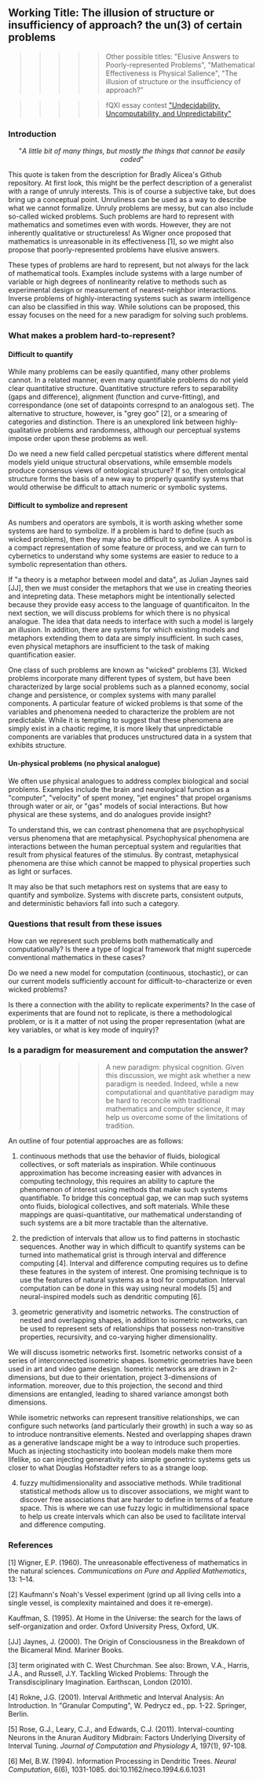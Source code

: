 ## Working Title: The illusion of structure or insufficiency of approach? the un(3) of certain problems 

>>>>> Other possible titles: "Elusive Answers to Poorly-represented Problems", "Mathematical Effectiveness is Physical Salience", "The illusion of structure or the insufficiency of approach?"

>>>>> fQXI essay contest ["Undecidability, Uncomputability, and Unpredictability"](https://fqxi.org/community/essay/rules) 
     
### Introduction  
<p align="center">
          "<i>A little bit of many things, but mostly the things that cannot be easily coded</i>" 
</p>
     
This quote is taken from the description for Bradly Alicea's Github repository. At first look, this might be the perfect description of a generalist with a range of unruly interests. This is of course a subjective take, but does bring up a conceptual point. Unruliness can be used as a way to describe what we cannot formalize. Unruly problems are messy, but can also include so-called wicked problems. Such problems are hard to represent with mathematics and sometimes even with words. However, they are not inherently qualitative or structureless! As Wigner once proposed that mathematics is unreasonable in its effectiveness [1], so we might also propose that poorly-represented problems have elusive answers.  

These types of problems are hard to represent, but not always for the lack of mathematical tools. Examples include systems with a large number of variable or high degrees of nonlinearity relative to methods such as experimental design or measurement of nearest-neighbor interactions. Inverse problems of highly-interacting systems such as swarm intelligence can also be classified in this way. While solutions can be proposed, this essay focuses on the need for a new paradigm for solving such problems.  

### What makes a problem hard-to-represent?

#### Difficult to quantify
While many problems can be easily quantified, many other problems cannot. In a related manner, even many quantifiable problems do not yield clear quantitative structure. Quantitative structure refers to separability (gaps and difference), alignment (function and curve-fitting), and correspondance (one set of datapoints correspnd to an analogous set). The alternative to structure, however, is "grey goo" [2], or a smearing of categories and distinction. There is an unexplored link between highly-qualitative problems and randomness, although our perceptual systems impose order upon these problems as well.  

Do we need a new field called percpetual statistics where different mental models yield unique structural observations, while emsemble models produce consensus views of ontological structure? If so, then ontological structure forms the basis of a new way to properly quantify systems that would otherwise be difficult to attach numeric or symbolic systems.  

#### Difficult to symbolize and represent
As numbers and operators are symbols, it is worth asking whether some systems are hard to symbolize. If a problem is hard to define (such as wicked problems), then they may also be difficult to symbolize. A symbol is a compact representation of some feature or process, and we can turn to cybernetics to understand why some systems are easier to reduce to a symbolic representation than others.  

If "a theory is a metaphor between model and data", as Julian Jaynes said [JJ], then we must consider the metaphors that we use in creating theories and intepreting data. These metaphors might be intentionally selected because they provide easy access to the language of quantificaiton. In the next section, we will discuss problems for which there is no physical analogue. The idea that data needs to interface with such a model is largely an illusion. In addition, there are systems for which existing models and metaphors extending them to data are simply insufficient. In such cases, even physical metaphors are insufficient to the task of making quantification easier.  

One class of such problems are known as "wicked" problems [3]. Wicked problems incorporate many different types of system, but have been characterized by large social problems such as a planned economy, social change and persistence, or complex systems with many parallel components. A particular feature of wicked problems is that some of the variables and phenomena needed to characterize the problem are not predictable. While it is tempting to suggest that these phenomena are simply exist in a chaotic regime, it is more likely that unpredictable components are variables that produces unstructured data in a system that exhibits structure.  

#### Un-physical problems (no physical analogue)  
We often use physical analogues to address complex biological and social problems. Examples include the brain and neurological function as a "computer", "velocity" of spent money, "jet engines" that propel organisms through water or air, or "gas" models of social interactions. But how physical are these systems, and do analogues provide insight? 

To understand this, we can contrast phenomena that are psychophysical versus phenomena that are metaphysical. Psychophysical phenomena are interactions between the human perceptual system and regularities that result from physical features of the stimulus. By contrast, metaphysical phenomena are thise which cannot be mapped to physical properties such as light or surfaces.  

It may also be that such metaphors rest on systems that are easy to quantify and symbolize. Systems with discrete parts, consistent outputs, and deterministic behaviors fall into such a category.

### Questions that result from these issues  

How can we represent such problems both mathematically and computationally? Is there a type of logical framework that might supercede conventional mathematics in these cases?

Do we need a new model for computation (continuous, stochastic), or can our current models sufficiently account for difficult-to-characterize or even wicked problems?  

Is there a connection with the ability to replicate experiments? In the case of experiments that are found not to replicate, is there a methodological problem, or is it a matter of not using the proper representation (what are key variables, or what is key mode of inquiry)? 

### Is a paradigm for measurement and computation the answer? 
>>>>> A new paradigm: physical cognition. Given this discussion, we might ask whether a new paradigm is needed. Indeed, while a new computational and quantitative paradigm may be hard to reconcile with traditional mathematics and computer science, it may help us overcome some of the limitations of tradition.

An outline of four potential approaches are as follows:

1) continuous methods that use the behavior of fluids, biological collectives, or soft materials as inspiration.
While continuous approximation has become increasing easier with advances in computing technology, this requires an ability to capture the phenomenon of interest using methods that make such systems quantifiable. To bridge this conceptual gap, we can map such systems onto fluids, biological collectives, and soft materials. While these mappings are quasi-quantitative, our mathematical understanding of such systems are a bit more tractable than the alternative.  


2) the prediction of intervals that allow us to find patterns in stochastic sequences.
Another way in which difficult to quantify systems can be turned into mathematical grist is through interval and difference computing [4]. Interval and difference computing requires us to define these features in the system of interest. One promising technique is to use the features of natural systems as a tool for computation. Interval computation can be done in this way using neural models [5] and neural-inspired models such as dendritic computing [6].  


3) geometric generativity and isometric networks.
The construction of nested and overlapping shapes, in addition to isometric networks, can be used to represent sets of relationships that possess non-transitive properties, recursivity, and co-varying higher dimensionality.  
     
We will discuss isometric networks first. Isometric networks consist of a series of interconnected isometric shapes. Isometric geometries have been used in art and video game design. Isometric networks are drawn in 2-dimensions, but due to their orientation, project 3-dimensions of information. moreover, due to this projection, the second and third dimensions are entangled, leading to shared variance amongst both dimensions.  

While isometric networks can represent transitive relationships, we can configure such networks (and particularly their growth) in such a way so as to introduce nontransitive elements. Nested and overlapping shapes drawn as a generative landscape might be a way to introduce such properties. Much as injecting stochasticity into boolean models make them more lifelike, so can injecting generativity into simple geometric systems gets us closer to what Douglas Hofstadter refers to as a strange loop.  
     

4) fuzzy multidimensionality and associative methods.
While traditional statistical methods allow us to discover associations, we might want to discover free associations that are harder to define in terms of a feature space. This is where we can use fuzzy logic in multidimensional space to help us create intervals which can also be used to facilitate interval and difference computing.  

### References
[1] Wigner, E.P. (1960). The unreasonable effectiveness of mathematics in the natural sciences. _Communications on Pure and Applied Mathematics_, 13: 1–14. 

[2] Kaufmann's Noah's Vessel experiment (grind up all living cells into a single vessel, is complexity maintained and does it re-emerge). 

Kauffman, S. (1995). At Home in the Universe: the search for the laws of self-organization and order. Oxford University Press, Oxford, UK.

[JJ] Jaynes, J. (2000). The Origin of Consciousness in the Breakdown of the Bicameral Mind. Mariner Books.

[3] term originated with C. West Churchman. See also: Brown, V.A., Harris, J.A., and Russell, J.Y.   Tackling Wicked Problems: Through the Transdisciplinary Imagination. Earthscan, London (2010).

[4] Rokne, J.G. (2001). Interval Arithmetic and Interval Analysis: An Introduction. In "Granular Computing", W. Pedrycz ed., pp. 1-22. Springer, Berlin. 

[5] Rose, G.J., Leary, C.J., and Edwards, C.J. (2011). Interval-counting Neurons in the Anuran Auditory Midbrain: Factors Underlying Diversity of Interval Tuning. _Journal of Computation and Physiology A_, 197(1), 97-108.

[6] Mel, B.W. (1994). Information Processing in Dendritic Trees. _Neural Computation_, 6(6), 1031-1085. doi:10.1162/neco.1994.6.6.1031
